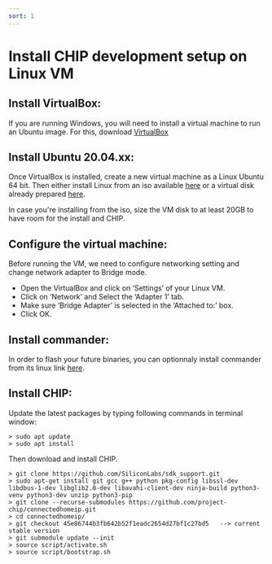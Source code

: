 ```yaml
---
sort: 1
---
```



# Install CHIP development setup on Linux VM

## Install VirtualBox:

If you are running Windows, you will need to install a virtual machine to run an Ubuntu image.
For this, download [VirtualBox](https://www.virtualbox.org/)


## Install Ubuntu 20.04.xx:

Once VirtualBox is installed, create a new virtual machine as a Linux Ubuntu 64 bit. Then either install Linux from an iso available [here](https://ubuntu.com/download/desktop) or a virtual disk already prepared [here](https://www.osboxes.org/ubuntu/).

In case you're installing from the iso, size the VM disk to at least 20GB to have room for the install and CHIP.


## Configure the virtual machine:

Before running the VM, we need to configure networking setting and change network adapter to Bridge mode.

- Open the VirtualBox and click on ‘Settings’ of your Linux VM.
- Click on ‘Network’ and Select the ‘Adapter 1’ tab.
- Make sure ‘Bridge Adapter’ is selected in the ‘Attached to:’ box.
- Click OK.


## Install commander:

In order to flash your future binaries, you can optionnaly install commander from its linux link [here](https://www.silabs.com/mcu/programming-options).


## Install CHIP:

Update the latest packages by typing following commands in terminal window:

```
> sudo apt update
> sudo apt install
```

Then download and install CHIP.

```
> git clone https://github.com/SiliconLabs/sdk_support.git
> sudo apt-get install git gcc g++ python pkg-config libssl-dev libdbus-1-dev libglib2.0-dev libavahi-client-dev ninja-build python3-venv python3-dev unzip python3-pip
> git clone --recurse-submodules https://github.com/project-chip/connectedhomeip.git
> cd connectedhomeip/
> git checkout 45e86744b3fb642b52f1eadc2654d27bf1c27bd5   --> current stable version
> git submodule update --init
> source script/activate.sh
> source script/bootstrap.sh
```






 
